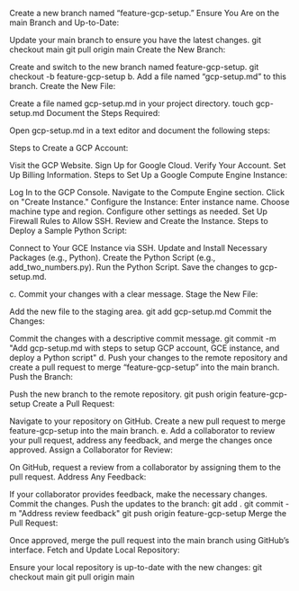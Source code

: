  Create a new branch named “feature-gcp-setup.”
Ensure You Are on the main Branch and Up-to-Date:

Update your main branch to ensure you have the latest changes.
git checkout main
git pull origin main
Create the New Branch:

Create and switch to the new branch named feature-gcp-setup.
git checkout -b feature-gcp-setup
b. Add a file named “gcp-setup.md” to this branch.
Create the New File:

Create a file named gcp-setup.md in your project directory.
touch gcp-setup.md
Document the Steps Required:

Open gcp-setup.md in a text editor and document the following steps:

Steps to Create a GCP Account:

Visit the GCP Website.
Sign Up for Google Cloud.
Verify Your Account.
Set Up Billing Information.
Steps to Set Up a Google Compute Engine Instance:

Log In to the GCP Console.
Navigate to the Compute Engine section.
Click on "Create Instance."
Configure the Instance:
Enter instance name.
Choose machine type and region.
Configure other settings as needed.
Set Up Firewall Rules to Allow SSH.
Review and Create the Instance.
Steps to Deploy a Sample Python Script:

Connect to Your GCE Instance via SSH.
Update and Install Necessary Packages (e.g., Python).
Create the Python Script (e.g., add_two_numbers.py).
Run the Python Script.
Save the changes to gcp-setup.md.

c. Commit your changes with a clear message.
Stage the New File:

Add the new file to the staging area.
git add gcp-setup.md
Commit the Changes:

Commit the changes with a descriptive commit message.
git commit -m "Add gcp-setup.md with steps to setup GCP account, GCE instance, and deploy a Python script"
d. Push your changes to the remote repository and create a pull request to merge “feature-gcp-setup” into the main branch.
Push the Branch:

Push the new branch to the remote repository.
git push origin feature-gcp-setup
Create a Pull Request:

Navigate to your repository on GitHub.
Create a new pull request to merge feature-gcp-setup into the main branch.
e. Add a collaborator to review your pull request, address any feedback, and merge the changes once approved.
Assign a Collaborator for Review:

On GitHub, request a review from a collaborator by assigning them to the pull request.
Address Any Feedback:

If your collaborator provides feedback, make the necessary changes.
Commit the changes.
Push the updates to the branch:
git add .
git commit -m "Address review feedback"
git push origin feature-gcp-setup
Merge the Pull Request:

Once approved, merge the pull request into the main branch using GitHub’s interface.
Fetch and Update Local Repository:

Ensure your local repository is up-to-date with the new changes:
git checkout main
git pull origin main

